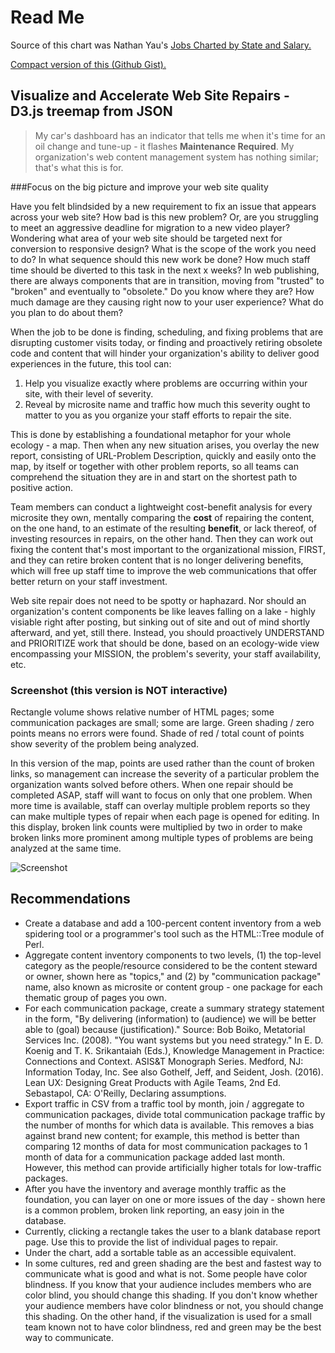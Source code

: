 # Read Me

Source of this chart was Nathan Yau's [Jobs Charted by State and Salary.](http://flowingdata.com/2014/07/02/jobs-charted-by-state-and-salary/)

[Compact version of this (Github Gist).](http://bl.ocks.org/wendlingd/af1e751e97c5211ff11277c985e5e642)

## Visualize and Accelerate Web Site Repairs - D3.js treemap from JSON

> My car's dashboard has an indicator that tells me when it's time for an oil change and tune-up - it flashes **Maintenance Required**. My organization's web content management system has nothing similar; that's what this is for.


###Focus on the big picture and improve your web site quality

Have you felt blindsided by a new requirement to fix an issue that appears across your web site? How bad is this new problem? Or, are you struggling to meet an aggressive deadline for migration to a new video player? Wondering what area of your web site should be targeted next for conversion to responsive design? What is the scope of the work you need to do? In what sequence should this new work be done? How much staff time should be diverted to this task in the next x weeks? In web publishing, there are always components that are in transition, moving from "trusted" to "broken" and eventually to "obsolete." Do you know where they are? How much damage are they causing right now to your user experience? What do you plan to do about them?

When the job to be done is finding, scheduling, and fixing problems that are disrupting customer visits today, or finding and proactively retiring obsolete code and content that will hinder your organization's ability to deliver good experiences in the future, this tool can:

1. Help you visualize exactly where problems are occurring within your site, with their level of severity.
2. Reveal by microsite name and traffic how much this severity ought to matter to you as you organize your staff efforts to repair the site.

This is done by establishing a foundational metaphor for your whole ecology - a map. Then when any new situation arises, you overlay the new report, consisting of URL-Problem Description, quickly and easily onto the map, by itself or together with other problem reports, so all teams can comprehend the situation they are in and start on the shortest path to positive action.

Team members can conduct a lightweight cost-benefit analysis for every microsite they own, mentally comparing the **cost** of repairing the content, on the one hand, to an estimate of the resulting **benefit**, or lack thereof, of investing resources in repairs, on the other hand. Then they can work out fixing the content that's most important to the organizational mission, FIRST, and they can retire broken content that is no longer delivering benefits, which will free up staff time to improve the web communications that offer better return on your staff investment.

Web site repair does not need to be spotty or haphazard. Nor should an organization's content components be like leaves falling on a lake - highly visiable right after posting, but sinking out of site and out of mind shortly afterward, and yet, still there. Instead, you should proactively UNDERSTAND and PRIORITIZE work that should be done, based on an ecology-wide view encompassing your MISSION, the problem's severity, your staff availability, etc.


### Screenshot (this version is NOT interactive)

Rectangle volume shows relative number of HTML pages; some communication packages are small; some are large. Green shading / zero points means no errors were found. Shade of red / total count of points show severity of the problem being analyzed. 

In this version of the map, points are used rather than the count of broken links, so management can increase the severity of a particular problem the organization wants solved before others. When one repair should be completed ASAP, staff will want to focus on only that one problem. When more time is available, staff can overlay multiple problem reports so they can make multiple types of repair when each page is opened for editing. In this display, broken link counts were multiplied by two in order to make broken links more prominent among multiple types of problems are being analyzed at the same time.

![Screenshot](https://cloud.githubusercontent.com/assets/10210191/21468551/52f97b3c-c9e5-11e6-81f2-10ad662bb16a.png)

## Recommendations

- Create a database and add a 100-percent content inventory from a web spidering tool or a programmer's tool such as the HTML::Tree module of Perl.
- Aggregate content inventory components to two levels, (1) the top-level category as the people/resource considered to be the content steward or owner, shown here as "topics," and (2) by "communication package" name, also known as microsite or content group - one package for each thematic group of pages you own.
- For each communication package, create a summary strategy statement in the form, "By delivering (information) to (audience) we will be better able to (goal) because (justification)." Source: Bob Boiko, Metatorial Services Inc. (2008). "You want systems but you need strategy." In E. D. Koenig and T. K. Srikantaiah (Eds.), Knowledge Management in Practice: Connections and Context. ASIS&T Monograph Series. Medford, NJ: Information Today, Inc. See also Gothelf, Jeff, and Seident, Josh. (2016). Lean UX: Designing Great Products with Agile Teams, 2nd Ed. Sebastapol, CA: O'Reilly, Declaring assumptions.
- Export traffic in CSV from a traffic tool by month, join / aggregate to communication packages, divide total communication package traffic by the number of months for which data is available. This removes a bias against brand new content; for example, this method is better than comparing 12 months of data for most communication packages to 1 month of data for a communication package added last month. However, this method can provide artificially higher totals for low-traffic packages.
- After you have the inventory and average monthly traffic as the foundation, you can layer on one or more issues of the day - shown here is a common problem, broken link reporting, an easy join in the database.
- Currently, clicking a rectangle takes the user to a blank database report page. Use this to provide the list of individual pages to repair.
- Under the chart, add a sortable table as an accessible equivalent.
- In some cultures, red and green shading are the best and fastest way to communicate what is good and what is not. Some people have color blindness. If you know that your audience includes members who are color blind, you should change this shading. If you don't know whether your audience members have color blindness or not, you should change this shading. On the other hand, if the visualization is used for a small team known not to have color blindness, red and green may be the best way to communicate.
